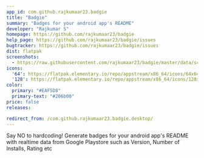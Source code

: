 ```yaml
---
app_id: com.github.rajkumaar23.badgie
title: "Badgie"
summary: "Badges for your android app's README"
developer: "Rajkumar S"
homepage: https://github.com/rajkumaar23/badgie
help_page: https://github.com/rajkumaar23/badgie/issues
bugtracker: https://github.com/rajkumaar23/badgie/issues
dist: flatpak
screenshots:
  - https://raw.githubusercontent.com/rajkumaar23/badgie/master/data/screenshots/1.png
icons:
  '64': https://flatpak.elementary.io/repo/appstream/x86_64/icons/64x64/com.github.rajkumaar23.badgie.png
  '128': https://flatpak.elementary.io/repo/appstream/x86_64/icons/128x128/com.github.rajkumaar23.badgie.png
color:
  primary: "#EAF5D8"
  primary-text: "#206b00"
price: false
releases:

redirect_from: /com.github.rajkumaar23.badgie.desktop/
---
```


<p>Say NO to hardcoding! Generate badges for your android app's README with realtime data from Google Playstore such as Version, Number of Installs, Rating etc</p>